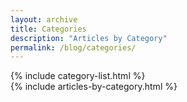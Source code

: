 ```yaml
---
layout: archive
title: Categories
description: "Articles by Category"
permalink: /blog/categories/
---
```

<div class="anchors">
    <div class="mb-5">
        {% include category-list.html %}
    </div>
    {% include articles-by-category.html %}
</div>
